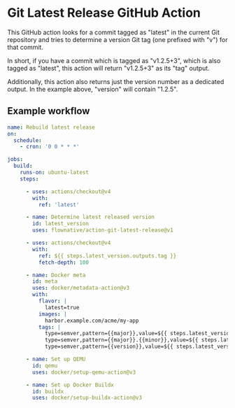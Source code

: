 # Git Latest Release GitHub Action

This GitHub action looks for a commit tagged as "latest" in the current
Git repository and tries to determine a version Git tag (one prefixed
with "v") for that commit.

In short, if you have a commit which is tagged as "v1.2.5+3", which is
also tagged as "latest", this action will return "v1.2.5+3" as its "tag"
output.

Additionally, this action also returns just the version number as a
dedicated output. In the example above, "version" will contain "1.2.5".

## Example workflow

````yaml
name: Rebuild latest release
on:
  schedule:
    - cron: '0 0 * * *'

jobs:
  build:
    runs-on: ubuntu-latest
    steps:

      - uses: actions/checkout@v4
        with:
          ref: 'latest'

      - name: Determine latest released version
        id: latest_version
        uses: flownative/action-git-latest-release@v1

      - uses: actions/checkout@v4
        with:
          ref: ${{ steps.latest_version.outputs.tag }}
          fetch-depth: 100

      - name: Docker meta
        id: meta
        uses: docker/metadata-action@v3
        with:
          flavor: |
            latest=true
          images: |
            harbor.example.com/acme/my-app
          tags: |
            type=semver,pattern={{major}},value=${{ steps.latest_version.outputs.version }}
            type=semver,pattern={{major}}.{{minor}},value=${{ steps.latest_version.outputs.version }}
            type=semver,pattern={{version}},value=${{ steps.latest_version.outputs.version }}

      - name: Set up QEMU
        id: qemu
        uses: docker/setup-qemu-action@v3

      - name: Set up Docker Buildx
        id: buildx
        uses: docker/setup-buildx-action@v3
````

